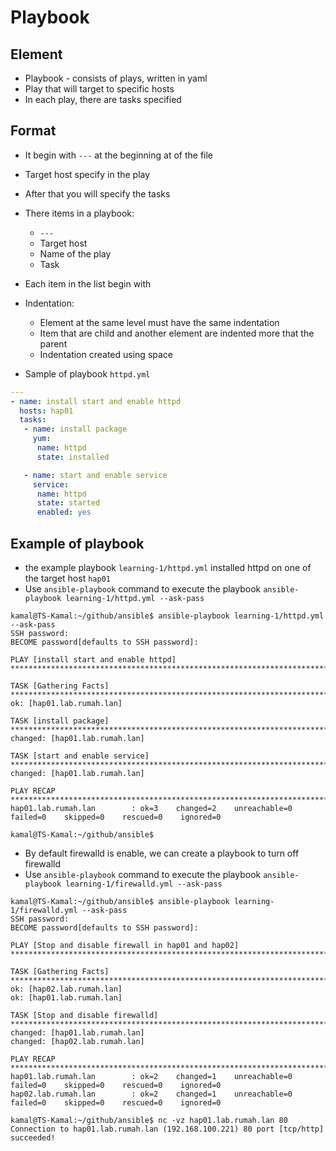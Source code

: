 # Playbook

## Element

- Playbook - consists of plays, written in yaml
- Play that will target to specific hosts
- In each play, there are tasks specified

## Format

- It begin with `---` at the beginning at of the file
- Target host specify in the play
- After that you will specify the tasks
- There items in a playbook:
  - `---`
  - Target host
  - Name of the play
  - Task
- Each item in the list begin with
- Indentation:
  - Element at the same level must have the same indentation
  - Item that are child and another element are indented more that the parent
  - Indentation created using space

- Sample of playbook `httpd.yml`

```yaml
---
- name: install start and enable httpd
  hosts: hap01
  tasks:
   - name: install package
     yum:
      name: httpd
      state: installed

   - name: start and enable service
     service:
      name: httpd
      state: started
      enabled: yes
```

## Example of playbook

- the example playbook `learning-1/httpd.yml` installed httpd on one of the target host `hap01`
- Use `ansible-playbook` command to execute the playbook `ansible-playbook learning-1/httpd.yml --ask-pass`

```
kamal@TS-Kamal:~/github/ansible$ ansible-playbook learning-1/httpd.yml --ask-pass
SSH password: 
BECOME password[defaults to SSH password]: 

PLAY [install start and enable httpd] ****************************************************************************************************************************************************************

TASK [Gathering Facts] *******************************************************************************************************************************************************************************
ok: [hap01.lab.rumah.lan]

TASK [install package] *******************************************************************************************************************************************************************************
changed: [hap01.lab.rumah.lan]

TASK [start and enable service] **********************************************************************************************************************************************************************
changed: [hap01.lab.rumah.lan]

PLAY RECAP *******************************************************************************************************************************************************************************************
hap01.lab.rumah.lan        : ok=3    changed=2    unreachable=0    failed=0    skipped=0    rescued=0    ignored=0   

kamal@TS-Kamal:~/github/ansible$ 
```

- By default firewalld is enable, we can create a playbook to turn off firewalld
- Use `ansible-playbook` command to execute the playbook `ansible-playbook learning-1/firewalld.yml --ask-pass`

```
kamal@TS-Kamal:~/github/ansible$ ansible-playbook learning-1/firewalld.yml --ask-pass
SSH password: 
BECOME password[defaults to SSH password]: 

PLAY [Stop and disable firewall in hap01 and hap02] **************************************************************************************************************************************************

TASK [Gathering Facts] *******************************************************************************************************************************************************************************
ok: [hap02.lab.rumah.lan]
ok: [hap01.lab.rumah.lan]

TASK [Stop and disable firewalld] ********************************************************************************************************************************************************************
changed: [hap01.lab.rumah.lan]
changed: [hap02.lab.rumah.lan]

PLAY RECAP *******************************************************************************************************************************************************************************************
hap01.lab.rumah.lan        : ok=2    changed=1    unreachable=0    failed=0    skipped=0    rescued=0    ignored=0   
hap02.lab.rumah.lan        : ok=2    changed=1    unreachable=0    failed=0    skipped=0    rescued=0    ignored=0   

kamal@TS-Kamal:~/github/ansible$ nc -vz hap01.lab.rumah.lan 80
Connection to hap01.lab.rumah.lan (192.168.100.221) 80 port [tcp/http] succeeded!
```
